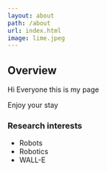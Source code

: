 ```yaml
---
layout: about
path: /about
url: index.html
image: lime.jpeg
---
```


## Overview
Hi Everyone this is my page

Enjoy your stay

### Research interests
* Robots
* Robotics
* WALL-E
